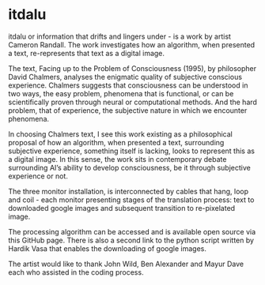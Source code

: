 # itdalu
itdalu or information that drifts and lingers under - is a work by artist Cameron Randall. The work investigates how an algorithm, when presented a text, re-represents that text as a digital image.

The text, Facing up to the Problem of Consciousness (1995), by philosopher David Chalmers, analyses the enigmatic quality of subjective conscious experience. Chalmers suggests that consciousness can be understood in two ways, the easy problem, phenomena that is functional, or can be scientifically proven through neural or computational methods. And the hard problem, that of experience, the subjective nature in which we encounter phenomena.

In choosing Chalmers text, I see this work existing as a philosophical proposal of how an algorithm, when presented a text, surrounding subjective experience, something itself is lacking, looks to represent this as a digital image. In this sense, the work sits in contemporary debate surrounding AI’s ability to develop consciousness, be it through subjective experience or not. 

The three monitor installation, is interconnected by cables that hang, loop and coil - each monitor presenting stages of the translation process: text to downloaded google images and subsequent transition to re-pixelated image.

The processing algorithm can be accessed and is available open source via this GitHub page. There is also a second link to the python script written by Hardik Vasa that enables the downloading of google images.

The artist would like to thank John Wild, Ben Alexander and Mayur Dave each who assisted in the coding process.
